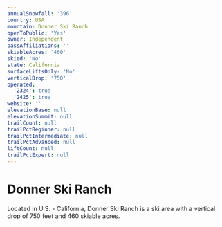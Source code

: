 ```yaml
---
annualSnowfall: '396'
country: USA
mountain: Donner Ski Ranch
openToPublic: 'Yes'
owner: Independent
passAffiliations: ''
skiableAcres: '460'
skied: 'No'
state: California
surfaceLiftsOnly: 'No'
verticalDrop: '750'
operated:
  '2324': true
  '2425': true
website: ''
elevationBase: null
elevationSummit: null
trailCount: null
trailPctBeginner: null
trailPctIntermediate: null
trailPctAdvanced: null
liftCount: null
trailPctExpert: null
---
```



# Donner Ski Ranch

Located in U.S. - California, Donner Ski Ranch is a ski area with a vertical drop of 750 feet and 460 skiable acres.
